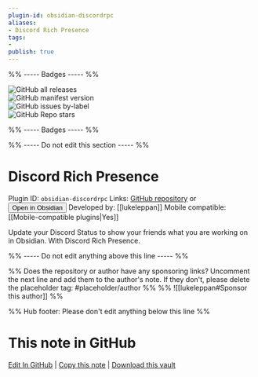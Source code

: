 ```yaml
---
plugin-id: obsidian-discordrpc
aliases:
- Discord Rich Presence
tags: 
- 
publish: true
---
```


%% ----- Badges ----- %%

![GitHub all releases](https://img.shields.io/github/downloads/lukeleppan/obsidian-discordrpc/total?color=573E7A&logo=github&style=for-the-badge)   
![GitHub manifest version](https://img.shields.io/github/manifest-json/v/lukeleppan/obsidian-discordrpc?color=573E7A&logo=github&style=for-the-badge)   
![GitHub issues by-label](https://img.shields.io/github/issues/lukeleppan/obsidian-discordrpc/help%20wanted?color=573E7A&logo=github&style=for-the-badge)   
![GitHub Repo stars](https://img.shields.io/github/stars/lukeleppan/obsidian-discordrpc?color=573E7A&logo=github&style=for-the-badge)

%% ----- Badges ----- %%

%% ----- Do not edit this section ----- %%

# Discord Rich Presence

Plugin ID: `obsidian-discordrpc`
Links: [GitHub repository](https://github.com/lukeleppan/obsidian-discordrpc) or [<button id=HH>Open in Obsidian</button>](obsidian://goto-plugin?id=obsidian-discordrpc)
Developed by: [[lukeleppan]]
Mobile compatible: [[Mobile-compatible plugins|Yes]]

Update your Discord Status to show your friends what you are working on in Obsidian. With Discord Rich Presence.

%% ----- Do not edit anything above this line ----- %% 

%% Does the repository or author have any sponsoring links? Uncomment the next line and add them to the author's note. If they don't, please delete the placeholder tag: #placeholder/author %%
%% ![[lukeleppan#Sponsor this author]] %%

%% Hub footer: Please don't edit anything below this line %%

# This note in GitHub

<span class="git-footer">[Edit In GitHub](https://github.dev/obsidian-community/obsidian-hub/blob/main/02%20-%20Community%20Expansions/02.05%20All%20Community%20Expansions/Plugins/obsidian-discordrpc.md "git-hub-edit-note") | [Copy this note](https://raw.githubusercontent.com/obsidian-community/obsidian-hub/main/02%20-%20Community%20Expansions/02.05%20All%20Community%20Expansions/Plugins/obsidian-discordrpc.md "git-hub-copy-note") | [Download this vault](https://github.com/obsidian-community/obsidian-hub/archive/refs/heads/main.zip "git-hub-download-vault") </span>